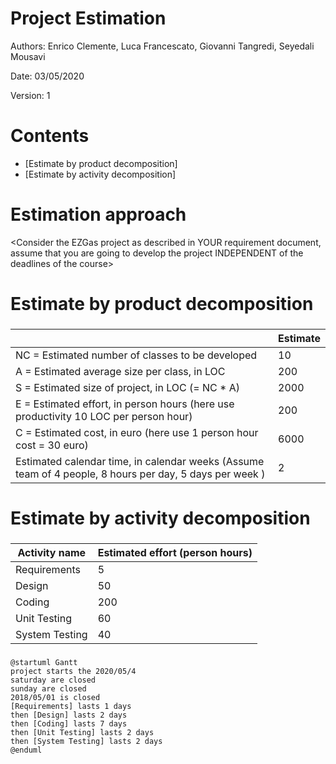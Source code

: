 # Project Estimation  

Authors: Enrico Clemente, Luca Francescato, Giovanni Tangredi, Seyedali Mousavi

Date: 03/05/2020

Version: 1

# Contents



- [Estimate by product decomposition]
- [Estimate by activity decomposition]



# Estimation approach

<Consider the EZGas  project as described in YOUR requirement document, assume that you are going to develop the project INDEPENDENT of the deadlines of the course>

# Estimate by product decomposition



### 

|             | Estimate                        |             
| ----------- | ------------------------------- |  
| NC =  Estimated number of classes to be developed   |10|             
|  A = Estimated average size per class, in LOC       |200| 
| S = Estimated size of project, in LOC (= NC * A) |2000|
| E = Estimated effort, in person hours (here use productivity 10 LOC per person hour)|200|   
| C = Estimated cost, in euro (here use 1 person hour cost = 30 euro) | 6000| 
| Estimated calendar time, in calendar weeks (Assume team of 4 people, 8 hours per day, 5 days per week ) | 2 |               


# Estimate by activity decomposition



### 

|         Activity name    | Estimated effort (person hours)   |             
| ----------- | ------------------------------- | 
| Requirements | 5 |
| Design | 50  |
| Coding | 200 |
| Unit Testing | 60 |
| System Testing | 40 |


###
``` plantuml
@startuml Gantt
project starts the 2020/05/4
saturday are closed
sunday are closed
2018/05/01 is closed
[Requirements] lasts 1 days
then [Design] lasts 2 days
then [Coding] lasts 7 days
then [Unit Testing] lasts 2 days
then [System Testing] lasts 2 days
@enduml
```
###

